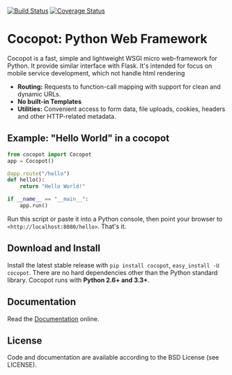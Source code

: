[![Build Status](https://travis-ci.org/zeaphoo/cocopot.svg)](https://travis-ci.org/zeaphoo/cocopot)
[![Coverage Status](https://coveralls.io/repos/zeaphoo/cocopot/badge.svg?branch=master&service=github)](https://coveralls.io/github/zeaphoo/cocopot?branch=master)

# Cocopot: Python Web Framework

Cocopot is a fast, simple and lightweight WSGI micro web-framework for Python. It provide similar interface with Flask. It's intended for focus on mobile service development, which not handle html rendering


* **Routing:** Requests to function-call mapping with support for clean and  dynamic URLs.
* **No built-in Templates**
* **Utilities:** Convenient access to form data, file uploads, cookies, headers and other HTTP-related metadata.


## Example: "Hello World" in a cocopot

```python
from cocopot import Cocopot
app = Cocopot()

@app.route("/hello")
def hello():
    return "Hello World!"

if __name__ == "__main__":
    app.run()

```


Run this script or paste it into a Python console, then point your browser to `<http://localhost:8080/hello>`. That's it.


## Download and Install


Install the latest stable release with ``pip install cocopot``, ``easy_install -U cocopot``. There are no hard dependencies other than the Python standard library. Cocopot runs with **Python 2.6+ and 3.3+**.


## Documentation

Read the [Documentation](https://cocopot.readthedocs.org/) online.


## License

Code and documentation are available according to the BSD License (see LICENSE).
